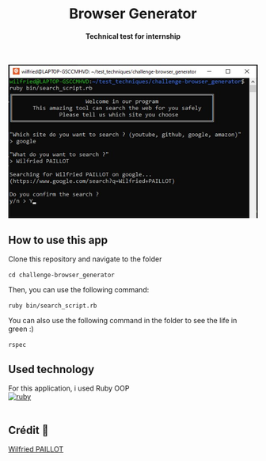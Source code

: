 <h1 align="center">
Browser Generator
</h1>
<h4 align="center">Technical test for internship</h4>
<br>

![](assets/capture.jpg)

## How to use this app

Clone this repository and navigate to the folder

``` cd challenge-browser_generator ```
  
Then, you can use the following command:
  
``` ruby bin/search_script.rb ```


You can also use the following command in the folder to see the life in green :)
  
``` rspec ```


## Used technology

<p align="left">For this application, i used Ruby OOP <br>
<a href="https://www.ruby-lang.org/en/" target="_blank" rel="noreferrer"> <img src="https://raw.githubusercontent.com/devicons/devicon/master/icons/ruby/ruby-original.svg" alt="ruby" width="40" height="40"/> </a>
<br>
<br>

## Crédit 🔗
[Wilfried PAILLOT](https://github.com/WilfriedPaillot)
